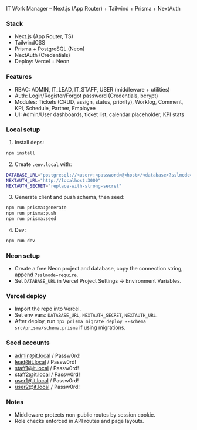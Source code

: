 IT Work Manager – Next.js (App Router) + Tailwind + Prisma + NextAuth

### Stack
- Next.js (App Router, TS)
- TailwindCSS
- Prisma + PostgreSQL (Neon)
- NextAuth (Credentials)
- Deploy: Vercel + Neon

### Features
- RBAC: ADMIN, IT_LEAD, IT_STAFF, USER (middleware + utilities)
- Auth: Login/Register/Forgot password (Credentials, bcrypt)
- Modules: Tickets (CRUD, assign, status, priority), Worklog, Comment, KPI, Schedule, Partner, Employee
- UI: Admin/User dashboards, ticket list, calendar placeholder, KPI stats

### Local setup
1) Install deps:
```bash
npm install
```
2) Create `.env.local` with:
```bash
DATABASE_URL="postgresql://<user>:<password>@<host>/<database>?sslmode=require"
NEXTAUTH_URL="http://localhost:3000"
NEXTAUTH_SECRET="replace-with-strong-secret"
```
3) Generate client and push schema, then seed:
```bash
npm run prisma:generate
npm run prisma:push
npm run prisma:seed
```
4) Dev:
```bash
npm run dev
```

### Neon setup
- Create a free Neon project and database, copy the connection string, append `?sslmode=require`.
- Set `DATABASE_URL` in Vercel Project Settings → Environment Variables.

### Vercel deploy
- Import the repo into Vercel.
- Set env vars: `DATABASE_URL`, `NEXTAUTH_SECRET`, `NEXTAUTH_URL`.
- After deploy, run `npx prisma migrate deploy --schema src/prisma/schema.prisma` if using migrations.

### Seed accounts
- admin@it.local / Passw0rd!
- lead@it.local / Passw0rd!
- staff1@it.local / Passw0rd!
- staff2@it.local / Passw0rd!
- user1@it.local / Passw0rd!
- user2@it.local / Passw0rd!

### Notes
- Middleware protects non-public routes by session cookie.
- Role checks enforced in API routes and page layouts.
